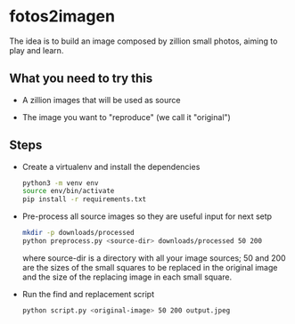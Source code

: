 # fotos2imagen

The idea is to build an image composed by zillion small photos, aiming to play and learn.

## What you need to try this

- A zillion images that will be used as source

- The image you want to "reproduce" (we call it "original")


## Steps

- Create a virtualenv and install the dependencies

    ```bash
    python3 -m venv env
    source env/bin/activate
    pip install -r requirements.txt
    ```

- Pre-process all source images so they are useful input for next setp

    ```bash
    mkdir -p downloads/processed
    python preprocess.py <source-dir> downloads/processed 50 200
    ```

  where source-dir is a directory with all your image sources; 50 and 200 are the sizes of the small squares to be replaced in the original image and the size of the replacing image in each small square.

- Run the find and replacement script

    ```bash
    python script.py <original-image> 50 200 output.jpeg
    ```